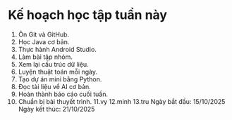 # Kế hoạch học tập tuần này
1. Ôn Git và GitHub.
2. Học Java cơ bản.
3. Thực hành Android Studio.
4. Làm bài tập nhóm.
5. Xem lại cấu trúc dữ liệu.
6. Luyện thuật toán mỗi ngày.
7. Tạo dự án mini bằng Python.
8. Đọc tài liệu về AI cơ bản.
9. Hoàn thành báo cáo cuối tuần.
10. Chuẩn bị bài thuyết trình.
11.vy
12.minh
13.tru
Ngày bắt đầu: 15/10/2025
Ngày kết thúc: 21/10/2025
